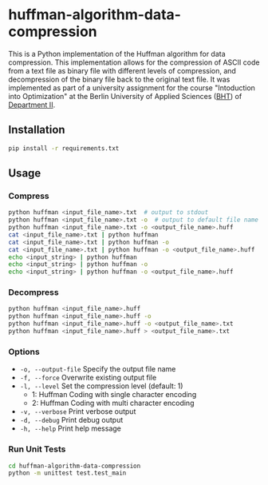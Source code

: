 # huffman-algorithm-data-compression
This is a Python implementation of the Huffman algorithm for data compression. This implementation allows for the compression of ASCII code from a text file as binary file with different levels of compression, and decompression of the binary file back to the original text file. It was implemented as part of a university assignment for the course "Intoduction into Optimization" at the Berlin University of Applied Sciences ([BHT](https://www.bht-berlin.de/)) of [Department II](https://www.bht-berlin.de/ii).

## Installation
```bash
pip install -r requirements.txt
```
## Usage
### Compress
```bash
python huffman <input_file_name>.txt  # output to stdout
python huffman <input_file_name>.txt -o  # output to default file name
python huffman <input_file_name>.txt -o <output_file_name>.huff
cat <input_file_name>.txt | python huffman
cat <input_file_name>.txt | python huffman -o
cat <input_file_name>.txt | python huffman -o <output_file_name>.huff
echo <input_string> | python huffman
echo <input_string> | python huffman -o
echo <input_string> | python huffman -o <output_file_name>.huff
```
### Decompress
```bash
python huffman <input_file_name>.huff
python huffman <input_file_name>.huff -o
python huffman <input_file_name>.huff -o <output_file_name>.txt
python huffman <input_file_name>.huff > <output_file_name>.txt
```
### Options
- `-o, --output-file` Specify the output file name
- `-f, --force` Overwrite existing output file
- `-l, --level` Set the compression level (default: 1)
    - 1: Huffman Coding with single character encoding
    - 2: Huffman Coding with multi character encoding
- `-v, --verbose` Print verbose output 
- `-d, --debug` Print debug output
- `-h, --help` Print help message
### Run Unit Tests
```bash
cd huffman-algorithm-data-compression
python -m unittest test.test_main
```